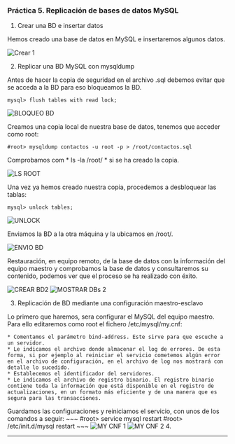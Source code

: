 ### Práctica 5. Replicación de bases de datos MySQL ###

1. Crear una BD e insertar datos

  Hemos creado una base de datos en MySQL e insertaremos algunos datos.

  ![Crear 1](tab1.png "crear_1")

2. Replicar una BD MySQL con mysqldump

  Antes de hacer la copia de seguridad en el archivo .sql debemos evitar que se acceda a la BD para eso bloqueamos la BD.
  ~~~
  mysql> flush tables with read lock;
  ~~~
  ![BLOQUEO BD](block_act.png "bloqueo_bd")

  Creamos una copia local de nuestra base de datos, tenemos que acceder como root:
  ~~~
  #root> mysqldump contactos -u root -p > /root/contactos.sql
  ~~~
  Comprobamos com * ls -la /root/ * si se ha creado la copia.

  ![LS ROOT](_ls_root.png "ls_root")

  Una vez ya hemos creado nuestra copia, procedemos a desbloquear las tablas:
  ~~~
  mysql> unlock tables;
  ~~~
  ![UNLOCK](unlock.png "unlock")

  Enviamos la BD a la otra máquina y la ubicamos en /root/.

  ![ENVIO BD](_envio_bd.png "evio_bd")

  Restauración, en equipo remoto, de la base de datos con la información del equipo maestro y comprobamos la base de datos y consultaremos su contenido, podemos ver que el proceso se ha realizado con éxito.

  ![CREAR BD2](_db2_create.png "crear_bd2")
  ![MOSTRAR DBs 2](_show_db2.png "show_db2")

3. Replicación de BD mediante una configuración maestro-esclavo

  Lo primero que haremos, sera configurar el MySQL del equipo maestro. Para ello editaremos como root el fichero /etc/mysql/my.cnf:

    * Comentamos el parámetro bind-address. Este sirve para que escuche a un servidor.
    * Le indicamos el archivo donde almacenar el log de errores. De esta forma, si por ejemplo al reiniciar el servicio cometemos algún error en el archivo de configuración, en el archivo de log nos mostrará con detalle lo sucedido.
    * Establecemos el identificador del servidores.
    * Le indicamos el archivo de registro binario. El registro binario contiene toda la información que está disponible en el registro de actualizaciones, en un formato más eficiente y de una manera que es segura para las transacciones.

  Guardamos las configuraciones y reiniciamos el servicio, con unos de los comandos a seguir:
    ~~~
    #root> service mysql restart
    #root> /etc/init.d/mysql restart
    ~~~
    ![MY CNF 1](_my_cnf_1.png "my_cnf_1")
    ![MY CNF 2](_my_cnf_2.png "my_cnf_2")
4.
***
